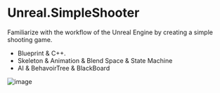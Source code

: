 # Unreal.SimpleShooter
Familiarize with the workflow of the Unreal Engine by creating a simple shooting game.

* Blueprint & C++.
* Skeleton & Animation & Blend Space & State Machine
* AI & BehavoirTree & BlackBoard

![image](https://github.com/orenccl/Unreal.SimpleShooter/blob/main/Preview.gif)
